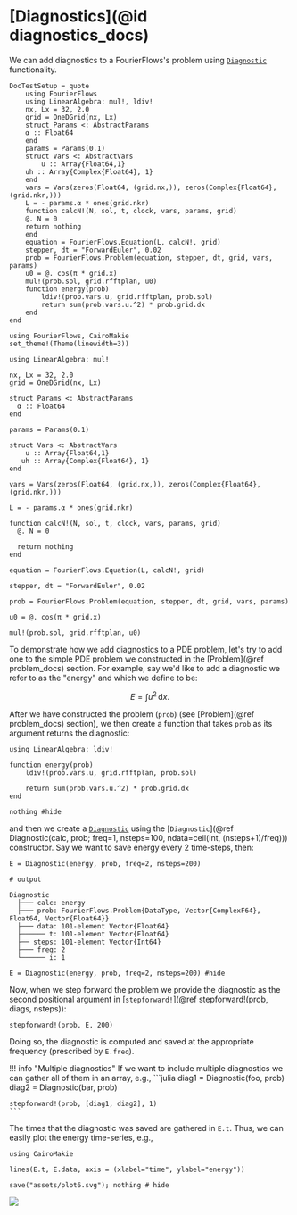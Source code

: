 # [Diagnostics](@id diagnostics_docs)

We can add diagnostics to a FourierFlows's problem using [`Diagnostic`](@ref)
functionality.

```@meta
DocTestSetup = quote
    using FourierFlows
    using LinearAlgebra: mul!, ldiv!
    nx, Lx = 32, 2.0
    grid = OneDGrid(nx, Lx)
    struct Params <: AbstractParams
    α :: Float64
    end
    params = Params(0.1)
    struct Vars <: AbstractVars
        u :: Array{Float64,1}
    uh :: Array{Complex{Float64}, 1}
    end
    vars = Vars(zeros(Float64, (grid.nx,)), zeros(Complex{Float64}, (grid.nkr,)))
    L = - params.α * ones(grid.nkr)
    function calcN!(N, sol, t, clock, vars, params, grid)
    @. N = 0
    return nothing
    end
    equation = FourierFlows.Equation(L, calcN!, grid)
    stepper, dt = "ForwardEuler", 0.02
    prob = FourierFlows.Problem(equation, stepper, dt, grid, vars, params)
    u0 = @. cos(π * grid.x)
    mul!(prob.sol, grid.rfftplan, u0)
    function energy(prob)
        ldiv!(prob.vars.u, grid.rfftplan, prob.sol)
        return sum(prob.vars.u.^2) * prob.grid.dx
    end
end
```

```@setup 3
using FourierFlows, CairoMakie
set_theme!(Theme(linewidth=3))

using LinearAlgebra: mul!

nx, Lx = 32, 2.0
grid = OneDGrid(nx, Lx)

struct Params <: AbstractParams
  α :: Float64
end

params = Params(0.1)

struct Vars <: AbstractVars
    u :: Array{Float64,1}
   uh :: Array{Complex{Float64}, 1}
end

vars = Vars(zeros(Float64, (grid.nx,)), zeros(Complex{Float64}, (grid.nkr,)))

L = - params.α * ones(grid.nkr)

function calcN!(N, sol, t, clock, vars, params, grid)
  @. N = 0
  
  return nothing
end

equation = FourierFlows.Equation(L, calcN!, grid)

stepper, dt = "ForwardEuler", 0.02

prob = FourierFlows.Problem(equation, stepper, dt, grid, vars, params)

u0 = @. cos(π * grid.x)

mul!(prob.sol, grid.rfftplan, u0)
```

To demonstrate how we add diagnostics to a PDE problem, let's try to add
one to the simple PDE problem we constructed in the [Problem](@ref problem_docs)
section. For example, say we'd like to add a diagnostic we refer to as the "energy"
and which we define to be:

```math
E = \int u^2 \, \mathrm{d} x .
```

After we have constructed the problem (`prob`) (see [Problem](@ref problem_docs) section),
we then create a function that takes `prob` as its argument returns the diagnostic:

```@example 3
using LinearAlgebra: ldiv!

function energy(prob)
    ldiv!(prob.vars.u, grid.rfftplan, prob.sol)

    return sum(prob.vars.u.^2) * prob.grid.dx
end

nothing #hide
```

and then we create a [`Diagnostic`](@ref) using the
[`Diagnostic`](@ref Diagnostic(calc, prob; freq=1, nsteps=100, ndata=ceil(Int, (nsteps+1)/freq)))
constructor. Say we want to save energy every 2 time-steps, then:

```jldoctest; output = false
E = Diagnostic(energy, prob, freq=2, nsteps=200)

# output

Diagnostic
  ├─── calc: energy
  ├─── prob: FourierFlows.Problem{DataType, Vector{ComplexF64}, Float64, Vector{Float64}}
  ├─── data: 101-element Vector{Float64}
  ├────── t: 101-element Vector{Float64}
  ├── steps: 101-element Vector{Int64}
  ├─── freq: 2
  └────── i: 1
```
```@example 3
E = Diagnostic(energy, prob, freq=2, nsteps=200) #hide
```

Now, when we step forward the problem we provide the diagnostic as the second positional 
argument in [`stepforward!`](@ref stepforward!(prob, diags, nsteps)):

```@example 3
stepforward!(prob, E, 200)
```

Doing so, the diagnostic is computed and saved at the appropriate frequency (prescribed
by `E.freq`).

!!! info "Multiple diagnostics"
    If we want to include multiple diagnostics we can gather all of them in an array, e.g.,
    ```julia
    diag1 = Diagnostic(foo, prob)
    diag2 = Diagnostic(bar, prob)

    stepforward!(prob, [diag1, diag2], 1)
    ```

The times that the diagnostic was saved are gathered in `E.t`. Thus, we can easily
plot the energy time-series, e.g., 

```@example 3
using CairoMakie

lines(E.t, E.data, axis = (xlabel="time", ylabel="energy"))

save("assets/plot6.svg"); nothing # hide
```

![](assets/plot6.svg)
